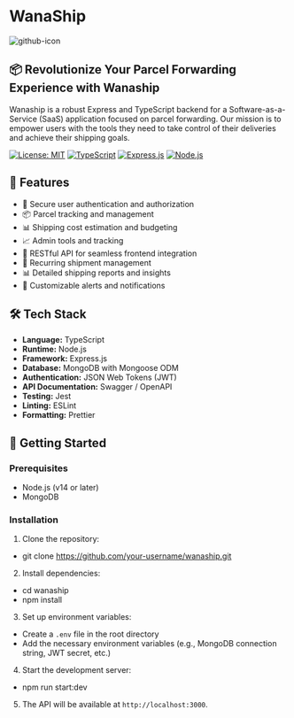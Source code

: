 # WanaShip

![github-icon](https://github.com/user-attachments/assets/e5e5d067-3bac-422f-8687-e310e75d04bd)


## 📦 Revolutionize Your Parcel Forwarding Experience with Wanaship

Wanaship is a robust Express and TypeScript backend for a Software-as-a-Service (SaaS) application focused on parcel forwarding. Our mission is to empower users with the tools they need to take control of their deliveries and achieve their shipping goals.

[![License: MIT](https://img.shields.io/badge/License-MIT-yellow.svg)](https://opensource.org/licenses/MIT) 
[![TypeScript](https://img.shields.io/badge/TypeScript-4.5+-blue.svg)](https://www.typescriptlang.org/)
[![Express.js](https://img.shields.io/badge/Express.js-4.x-orange.svg)](https://expressjs.com/)
[![Node.js](https://img.shields.io/badge/Node.js-14.x-green.svg)](https://nodejs.org/)

## 🌟 Features
- 🔐 Secure user authentication and authorization
- 📦 Parcel tracking and management
- 📊 Shipping cost estimation and budgeting
- 📈 Admin tools and tracking
- 📱 RESTful API for seamless frontend integration
- 📆 Recurring shipment management
- 📊 Detailed shipping reports and insights
- 🔔 Customizable alerts and notifications

## 🛠️ Tech Stack
- **Language:** TypeScript
- **Runtime:** Node.js
- **Framework:** Express.js
- **Database:** MongoDB with Mongoose ODM
- **Authentication:** JSON Web Tokens (JWT)
- **API Documentation:** Swagger / OpenAPI
- **Testing:** Jest
- **Linting:** ESLint
- **Formatting:** Prettier

## 🚀 Getting Started

### Prerequisites
- Node.js (v14 or later)
- MongoDB

### Installation
1. Clone the repository:
- git clone https://github.com/your-username/wanaship.git
2. Install dependencies:
- cd wanaship
- npm install
3. Set up environment variables:
- Create a `.env` file in the root directory
- Add the necessary environment variables (e.g., MongoDB connection string, JWT secret, etc.)
4. Start the development server:
- npm run start:dev
5. The API will be available at `http://localhost:3000`.
